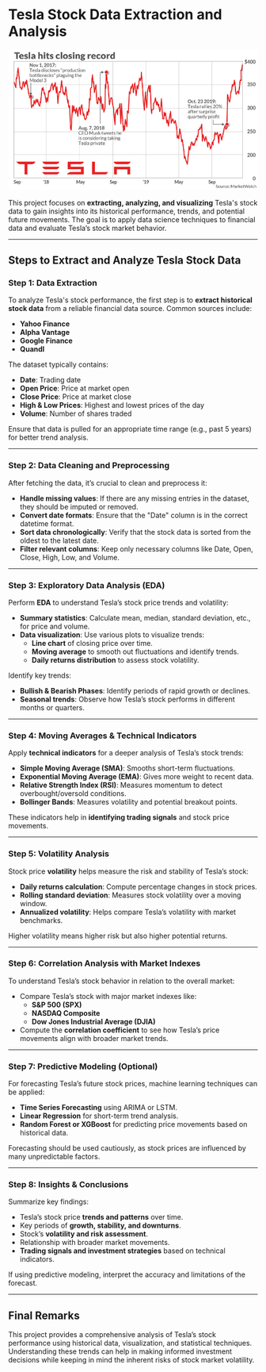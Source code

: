 # Tesla Stock Data Extraction and Analysis

![](https://github.com/Lucky-akash321/Tesla-Stock-Prediction/blob/main/tesla.jpg)

This project focuses on **extracting, analyzing, and visualizing** Tesla's stock data to gain insights into its historical performance, trends, and potential future movements. The goal is to apply data science techniques to financial data and evaluate Tesla’s stock market behavior.

---

## Steps to Extract and Analyze Tesla Stock Data

### Step 1: Data Extraction
To analyze Tesla's stock performance, the first step is to **extract historical stock data** from a reliable financial data source. Common sources include:
- **Yahoo Finance**  
- **Alpha Vantage**  
- **Google Finance**  
- **Quandl**  

The dataset typically contains:
- **Date**: Trading date  
- **Open Price**: Price at market open  
- **Close Price**: Price at market close  
- **High & Low Prices**: Highest and lowest prices of the day  
- **Volume**: Number of shares traded  

Ensure that data is pulled for an appropriate time range (e.g., past 5 years) for better trend analysis.

---

### Step 2: Data Cleaning and Preprocessing
After fetching the data, it’s crucial to clean and preprocess it:
- **Handle missing values**: If there are any missing entries in the dataset, they should be imputed or removed.  
- **Convert date formats**: Ensure that the "Date" column is in the correct datetime format.  
- **Sort data chronologically**: Verify that the stock data is sorted from the oldest to the latest date.  
- **Filter relevant columns**: Keep only necessary columns like Date, Open, Close, High, Low, and Volume.  

---

### Step 3: Exploratory Data Analysis (EDA)
Perform **EDA** to understand Tesla’s stock price trends and volatility:  
- **Summary statistics**: Calculate mean, median, standard deviation, etc., for price and volume.  
- **Data visualization**: Use various plots to visualize trends:
  - **Line chart** of closing price over time.  
  - **Moving average** to smooth out fluctuations and identify trends.  
  - **Daily returns distribution** to assess stock volatility.  

Identify key trends:
- **Bullish & Bearish Phases**: Identify periods of rapid growth or declines.  
- **Seasonal trends**: Observe how Tesla’s stock performs in different months or quarters.  

---

### Step 4: Moving Averages & Technical Indicators
Apply **technical indicators** for a deeper analysis of Tesla’s stock trends:
- **Simple Moving Average (SMA)**: Smooths short-term fluctuations.  
- **Exponential Moving Average (EMA)**: Gives more weight to recent data.  
- **Relative Strength Index (RSI)**: Measures momentum to detect overbought/oversold conditions.  
- **Bollinger Bands**: Measures volatility and potential breakout points.  

These indicators help in **identifying trading signals** and stock price movements.

---

### Step 5: Volatility Analysis
Stock price **volatility** helps measure the risk and stability of Tesla’s stock:
- **Daily returns calculation**: Compute percentage changes in stock prices.
- **Rolling standard deviation**: Measures stock volatility over a moving window.
- **Annualized volatility**: Helps compare Tesla’s volatility with market benchmarks.

Higher volatility means higher risk but also higher potential returns.

---

### Step 6: Correlation Analysis with Market Indexes
To understand Tesla’s stock behavior in relation to the overall market:
- Compare Tesla’s stock with major market indexes like:
  - **S&P 500 (SPX)**
  - **NASDAQ Composite**
  - **Dow Jones Industrial Average (DJIA)**
- Compute the **correlation coefficient** to see how Tesla’s price movements align with broader market trends.

---

### Step 7: Predictive Modeling (Optional)
For forecasting Tesla’s future stock prices, machine learning techniques can be applied:
- **Time Series Forecasting** using ARIMA or LSTM.
- **Linear Regression** for short-term trend analysis.
- **Random Forest or XGBoost** for predicting price movements based on historical data.

Forecasting should be used cautiously, as stock prices are influenced by many unpredictable factors.

---

### Step 8: Insights & Conclusions
Summarize key findings:
- Tesla’s stock price **trends and patterns** over time.
- Key periods of **growth, stability, and downturns**.
- Stock’s **volatility and risk assessment**.
- Relationship with broader market movements.
- **Trading signals and investment strategies** based on technical indicators.

If using predictive modeling, interpret the accuracy and limitations of the forecast.

---

## Final Remarks
This project provides a comprehensive analysis of Tesla’s stock performance using historical data, visualization, and statistical techniques. Understanding these trends can help in making informed investment decisions while keeping in mind the inherent risks of stock market volatility.
